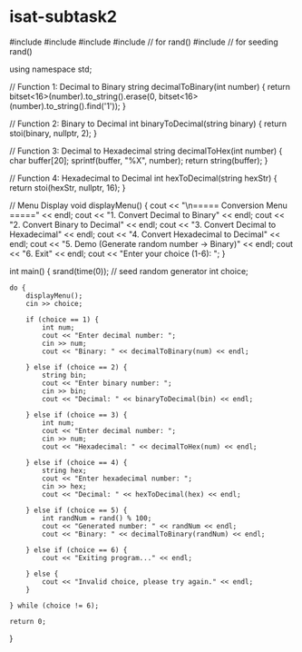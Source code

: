# isat-subtask2
#include <iostream>
#include <string>
#include <bitset>
#include <cstdlib>  // for rand()
#include <ctime>    // for seeding rand()

using namespace std;

// Function 1: Decimal to Binary
string decimalToBinary(int number) {
    return bitset<16>(number).to_string().erase(0, bitset<16>(number).to_string().find('1'));
}

// Function 2: Binary to Decimal
int binaryToDecimal(string binary) {
    return stoi(binary, nullptr, 2);
}

// Function 3: Decimal to Hexadecimal
string decimalToHex(int number) {
    char buffer[20];
    sprintf(buffer, "%X", number);
    return string(buffer);
}

// Function 4: Hexadecimal to Decimal
int hexToDecimal(string hexStr) {
    return stoi(hexStr, nullptr, 16);
}

// Menu Display
void displayMenu() {
    cout << "\n===== Conversion Menu =====" << endl;
    cout << "1. Convert Decimal to Binary" << endl;
    cout << "2. Convert Binary to Decimal" << endl;
    cout << "3. Convert Decimal to Hexadecimal" << endl;
    cout << "4. Convert Hexadecimal to Decimal" << endl;
    cout << "5. Demo (Generate random number -> Binary)" << endl;
    cout << "6. Exit" << endl;
    cout << "Enter your choice (1-6): ";
}

int main() {
    srand(time(0)); // seed random generator
    int choice;

    do {
        displayMenu();
        cin >> choice;

        if (choice == 1) {
            int num;
            cout << "Enter decimal number: ";
            cin >> num;
            cout << "Binary: " << decimalToBinary(num) << endl;

        } else if (choice == 2) {
            string bin;
            cout << "Enter binary number: ";
            cin >> bin;
            cout << "Decimal: " << binaryToDecimal(bin) << endl;

        } else if (choice == 3) {
            int num;
            cout << "Enter decimal number: ";
            cin >> num;
            cout << "Hexadecimal: " << decimalToHex(num) << endl;

        } else if (choice == 4) {
            string hex;
            cout << "Enter hexadecimal number: ";
            cin >> hex;
            cout << "Decimal: " << hexToDecimal(hex) << endl;

        } else if (choice == 5) {
            int randNum = rand() % 100;
            cout << "Generated number: " << randNum << endl;
            cout << "Binary: " << decimalToBinary(randNum) << endl;

        } else if (choice == 6) {
            cout << "Exiting program..." << endl;

        } else {
            cout << "Invalid choice, please try again." << endl;
        }

    } while (choice != 6);

    return 0;
}

   

